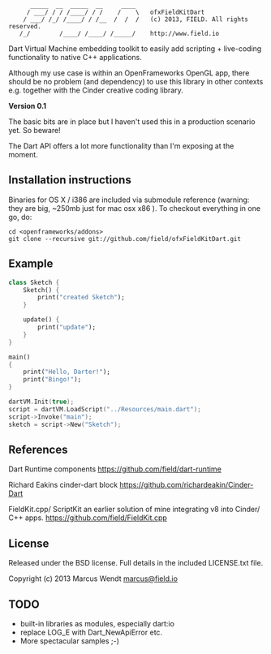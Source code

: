 ```
      _____  __  _____  __     ____
     / ___/ / / /____/ / /    /    \   ofxFieldKitDart
    / ___/ /_/ /____/ / /__  /  /  /   (c) 2013, FIELD. All rights reserved.
   /_/        /____/ /____/ /_____/    http://www.field.io

```

Dart Virtual Machine embedding toolkit to easily add scripting + live-coding functionality to native C++ applications.

Although my use case is within an OpenFrameworks OpenGL app, there should be no problem (and dependency) to use this library in other contexts e.g. together with the Cinder creative coding library.

**Version 0.1**

The basic bits are in place but I haven't used this in a production scenario yet. So beware!

The Dart API offers a lot more functionality than I'm exposing at the moment.

## Installation instructions

Binaries for OS X / i386 are included via submodule reference (warning: they are big, ~250mb just for mac osx x86 ). To checkout everything in one go, do:

```Shell
cd <openframeworks/addons>
git clone --recursive git://github.com/field/ofxFieldKitDart.git 
```

## Example


```dart
class Sketch {
	Sketch() {
		print("created Sketch");
	}

	update() {
		print("update");
	}
}

main() 
{
	print("Hello, Darter!");
	print("Bingo!");
}
```

```C++
dartVM.Init(true);
script = dartVM.LoadScript("../Resources/main.dart");
script->Invoke("main");
sketch = script->New("Sketch");
```


## References

Dart Runtime components
https://github.com/field/dart-runtime

Richard Eakins cinder-dart block
https://github.com/richardeakin/Cinder-Dart

FieldKit.cpp/ ScriptKit an earlier solution of mine integrating v8 into Cinder/ C++ apps.
https://github.com/field/FieldKit.cpp


## License

Released under the BSD license. Full details in the included LICENSE.txt file.

Copyright (c) 2013 Marcus Wendt <marcus@field.io>



## TODO

* built-in libraries as modules, especially dart:io
* replace LOG_E with Dart_NewApiError etc.
* More spectacular samples ;-)
